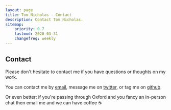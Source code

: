 ```yaml
---
layout: page
title: Tom Nicholas - Contact
description: Contact Tom Nicholas.
sitemap:
    priority: 0.7
    lastmod: 2020-03-31
    changefreq: weekly
---
```


## Contact

Please don't hesitate to contact me if you have questions or thoughts on my work.

You can contact me by [email](mailto:{{site.email}}), message me on [twitter](https://twitter.com/TEGNicholas), or tag me on [github](https://github.com/TomNicholas).

Or even better: if you're passing through Oxford and you fancy an in-person chat then email me and we can have coffee :coffee:
